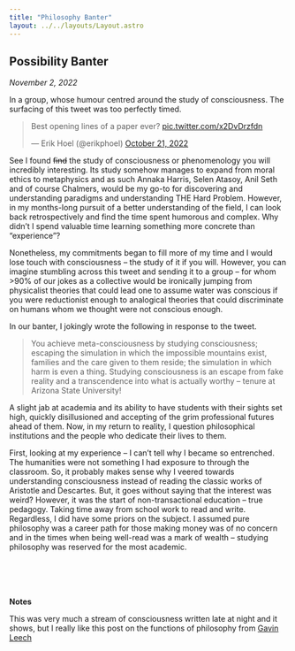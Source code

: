 ```yaml
---
title: "Philosophy Banter"
layout: ../../layouts/Layout.astro
---
```


<h2>Possibility Banter</h2>
<p><i>November 2, 2022</i></p>

In a group, whose humour centred around the study of consciousness. The surfacing of this tweet was too perfectly timed. 

<blockquote class="twitter-tweet"><p lang="en" dir="ltr">Best opening lines of a paper ever? <a href="https://t.co/x2DvDrzfdn">pic.twitter.com/x2DvDrzfdn</a></p>&mdash; Erik Hoel (@erikphoel) <a href="https://twitter.com/erikphoel/status/1583597922608111616?ref_src=twsrc%5Etfw">October 21, 2022</a></blockquote> <script async src="https://platform.twitter.com/widgets.js" charset="utf-8"></script>

See I found <del>find</del> the study of consciousness or phenomenology you will incredibly interesting. Its study somehow manages to expand from moral ethics to metaphysics and as such Annaka Harris, Selen Atasoy, Anil Seth and of course Chalmers, would be my go-to for discovering and understanding paradigms and understanding THE Hard Problem. However, in my months-long pursuit of a better understanding of the field, I can look back retrospectively and find the time spent humorous and complex. Why didn’t I spend valuable time learning something more concrete than “experience”?

Nonetheless, my commitments began to fill more of my time and I would lose touch with consciousness – the study of it if you will. However, you can imagine stumbling across this tweet and sending it to a group – for whom >90% of our jokes as a collective would be ironically jumping from physicalist theories that could lead one to assume water was conscious if you were reductionist enough to analogical theories that could discriminate on humans whom we thought were not conscious enough.

In our banter, I jokingly wrote the following in response to the tweet.

> You achieve meta-consciousness by studying consciousness; escaping the simulation in which the impossible mountains exist, families and the care given to them reside; the simulation in which harm is even a thing. Studying consciousness is an escape from fake reality and a transcendence into what is actually worthy – tenure at Arizona State University!


A slight jab at academia and its ability to have students with their sights set high, quickly disillusioned and accepting of the grim professional futures ahead of them. Now, in my return to reality, I question philosophical institutions and the people who dedicate their lives to them.

First, looking at my experience – I can’t tell why I became so entrenched. The humanities were not something I had exposure to through the classroom. So, it probably makes sense why I veered towards understanding consciousness instead of reading the classic works of Aristotle and Descartes. But, it goes without saying that the interest was weird? However, it was the start of non-transactional education – true pedagogy. Taking time away from school work to read and write. Regardless, I did have some priors on the subject. I assumed pure philosophy was a career path for those making money was of no concern and in the times when being well-read was a mark of wealth – studying philosophy was reserved for the most academic.
<br>
<br>
<br>
<br>
<br>

**Notes**

This was very much a stream of consciousness written late at night and it shows, but I really like this post on the functions of philosophy from <a href="https://www.gleech.org/no-philosopher">Gavin Leech</a>